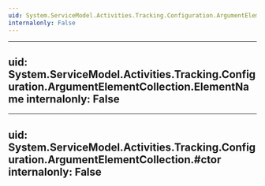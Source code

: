 ```yaml
---
uid: System.ServiceModel.Activities.Tracking.Configuration.ArgumentElementCollection
internalonly: False
---
```


---
uid: System.ServiceModel.Activities.Tracking.Configuration.ArgumentElementCollection.ElementName
internalonly: False
---

---
uid: System.ServiceModel.Activities.Tracking.Configuration.ArgumentElementCollection.#ctor
internalonly: False
---
